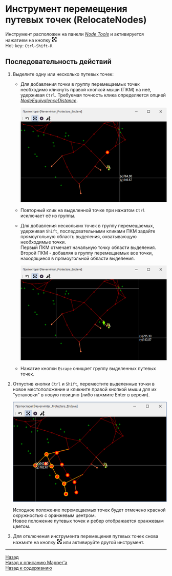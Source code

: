# **Инструмент перемещения путевых точек (RelocateNodes)**

Инструмент расположен на панели [*Node Tools*](Mapper-NodesTools-RU.md) и активируется нажатием на кнопку ![RelocateNodes](img/icons/miniNodeMove.png)  
Hot-key: ``Ctrl-Shift-R``

## **Последовательность действий**

1. Выделите одну или несколько путевых точек:
   - Для добавления точки в группу перемещаемых точек необходимо кликнуть правой кнопкой мыши (ПКМ) на неё, удерживая ``Ctrl``. Требуемая точность клика определяется опцией [*NodeEquivalenceDistance*](Mapper-MappingTools-RU.md#ref-NodeEquivalenceDistance).  
                
        <p align="center"><img src="img/RelocateNodes/SelectOne.png"></p> 
   - Повторный клик на выделенной точке при нажатом ``Ctrl`` исключает её из группы.
   - Для добавления нескольких точек в группу перемещаемых, удерживая ``Shift``, последовательными кликами ПКМ задайте прямоугольную область выделения, охватывающую необходимые точки.  
        Первый ПКМ отмечает начальную точку области выделения.  
        Второй ПКМ - добавляя в группу перемещаемых все точки, находящиеся в прямоугольной области выделения.  
        <p align="center"><img src="img/RelocateNodes/SelectGroup.png"></p> 
   - Нажатие кнопки ``Escape`` очищает группу выделенных путевых точек. 

2. Отпустив кнопки ``Ctrl`` и ``Shift``, переместите выделенные точки в новое местоположение и кликните правой кнопкой мыши для их "установки" в новую позицию (либо нажмите Enter в версии).  
     
    <p align="center"><img src="img/RelocateNodes/GroupMoving.png"></p>

    Исходное положение перемещаемых точек будет отмечено красной окружностью с оранжевым центром.  
    Новое положение путевых точек и ребер отображается оранжевым цветом.   

3. Для отключения инструмента перемещения путевых точек снова нажмите на кнопку ![RelocateNodes](img/icons/miniNodeMove.png) или активируйте другой инструмент.

---

<a href="javascript:history.back()">Назад</a>  
[Назад к описанию Mapper'a](Mapper-RU.md)  
[Назад к содержанию](../../../index.md)
